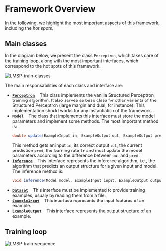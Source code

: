 # Framework Overview
In the following, we highlight the most important aspects of this framework,
  including the *hot spots*.


## Main classes

In the diagram below, we present the class `Perceptron`, which takes care of the training loop,
  along with the most important interfaces, which correspond to the hot spots of this framework.

![LMSP-train-classes](https://user-images.githubusercontent.com/708031/109401384-b6f19000-7924-11eb-9a1c-2e603197b2d1.png)

The main responsabilities of each class and interface are:
* [**`Perceptron`**](https://github.com/eraldoluis/Large-Margin-Structured-Perceptron/blob/master/src/br/pucrio/inf/learn/structlearning/discriminative/algorithm/perceptron/Perceptron.java) &nbsp;&nbsp; 
  This class implements the vanilla Structured Perceptron training algorithm.
  It also serves as base class for other variants of the Structured Perceptron (large margin and dual, for instance).
  This implementation should works for any instantiation of the framework.
* [**`Model`**](https://github.com/eraldoluis/Large-Margin-Structured-Perceptron/blob/master/src/br/pucrio/inf/learn/structlearning/discriminative/task/Model.java) &nbsp;&nbsp; 
  The class that implements this interface must store the model parameters and implement some methods.
  The most important method is:
  ```java
  double update(ExampleInput in, ExampleOutput out, ExampleOutput pred, double lr);
  ```
  This method gets an input `in`, its correct output `out`, the current prediction `pred`, the learning rate `lr` and
    must update the model parameters according to the difference between `out` and `pred`.
* [**`Inference`**]() &nbsp;&nbsp; 
  This interface represents the inference algorithm, i.e., the algorithm that predicts an output structure for a given input and model.
  The inference method is:
  ```java
  void inference(Model model, ExampleInput input, ExampleOutput output);
  ```
* [**`Dataset`**]() &nbsp;&nbsp; 
  This interface must be implemented to provide training examples,
    usualy by reading them from a file.
* [**`ExampleInput`**]() &nbsp;&nbsp; 
  This interface represents the input features of an example.
* [**`ExampleOutput`**]() &nbsp;&nbsp; 
  This interface represents the output structure of an example.

## Training loop

![LMSP-train-sequence](https://user-images.githubusercontent.com/708031/109401391-c2dd5200-7924-11eb-86f6-23b9dd614a7c.png)
